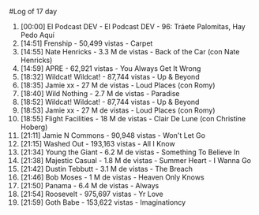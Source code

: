 #Log of 17 day

1. [00:00] El Podcast DEV - El Podcast DEV - 96: Tráete Palomitas, Hay Pedo Aquí
1. [14:51] Frenship - 50,499 vistas - Carpet
1. [14:55] Nate Henricks - 3.3 M de vistas - Back of the Car (con Nate Henricks)
1. [14:59] APRE - 62,921 vistas - You Always Get It Wrong
1. [18:32] Wildcat! Wildcat! - 87,744 vistas - Up & Beyond
1. [18:35] Jamie xx - 27 M de vistas - Loud Places (con Romy)
1. [18:40] Wild Nothing - 2.7 M de vistas - Paradise
1. [18:52] Wildcat! Wildcat! - 87,744 vistas - Up & Beyond
1. [18:53] Jamie xx - 27 M de vistas - Loud Places (con Romy)
1. [18:55] Flight Facilities - 18 M de vistas - Clair De Lune (con Christine Hoberg)
1. [21:11] Jamie N Commons - 90,948 vistas - Won't Let Go
1. [21:15] Washed Out - 193,163 vistas - All I Know
1. [21:34] Young the Giant - 6.2 M de vistas - Something To Believe In
1. [21:38] Majestic Casual - 1.8 M de vistas - Summer Heart - I Wanna Go
1. [21:42] Dustin Tebbutt - 3.1 M de vistas - The Breach
1. [21:46] Bob Moses - 1 M de vistas - Heaven Only Knows
1. [21:50] Panama - 6.4 M de vistas - Always
1. [21:54] Roosevelt - 975,697 vistas - Yr Love
1. [21:59] Goth Babe - 153,622 vistas - Imaginationcy
